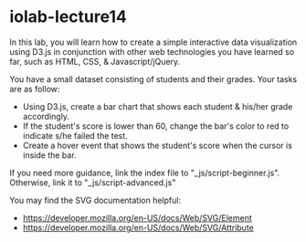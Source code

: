 iolab-lecture14
==============


In this lab, you will learn how to create a simple interactive data visualization using D3.js in conjunction with other web technologies you have learned so far, such as HTML, CSS, & Javascript/jQuery.

You have a small dataset consisting of students and their grades. Your tasks are as follow: 
* Using D3.js, create a bar chart that shows each student & his/her grade accordingly.
* If the student's score is lower than 60, change the bar's color to red to indicate s/he failed the test.
* Create a hover event that shows the student's score when the cursor is inside the bar.

If you need more guidance, link the index file to "_js/script-beginner.js". Otherwise, link it to "_js/script-advanced.js"

You may find the SVG documentation helpful:
* https://developer.mozilla.org/en-US/docs/Web/SVG/Element
* https://developer.mozilla.org/en-US/docs/Web/SVG/Attribute